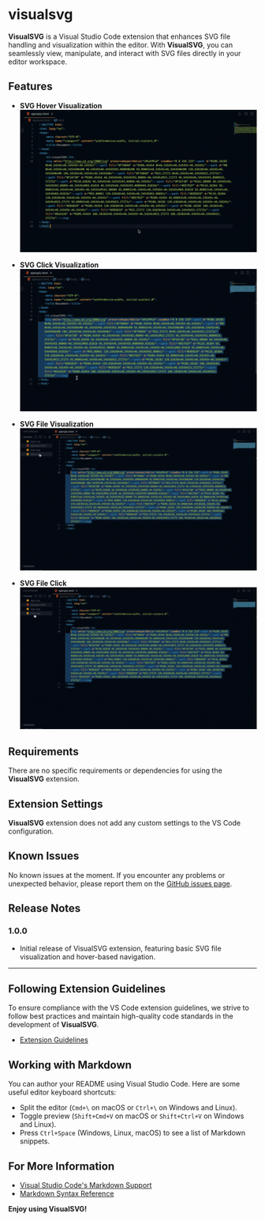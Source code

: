 # visualsvg

**VisualSVG** is a Visual Studio Code extension that enhances SVG file handling and visualization within the editor. With **VisualSVG**, you can seamlessly view, manipulate, and interact with SVG files directly in your editor workspace.

## Features

- **SVG Hover Visualization**
![Demo](https://raw.githubusercontent.com/Ragosorio/VisualSVG/main/images/Gif1.gif)

- **SVG Click Visualization**
![Demo](https://raw.githubusercontent.com/Ragosorio/VisualSVG/main/images/Gif2.gif)


- **SVG File Visualization** 
![Demo](https://raw.githubusercontent.com/Ragosorio/VisualSVG/main/images/Gif3.gif)


- **SVG File Click**
![Demo](https://raw.githubusercontent.com/Ragosorio/VisualSVG/main/images/Gif4.gif)


## Requirements

There are no specific requirements or dependencies for using the **VisualSVG** extension.

## Extension Settings

**VisualSVG** extension does not add any custom settings to the VS Code configuration.

## Known Issues

No known issues at the moment. If you encounter any problems or unexpected behavior, please report them on the [GitHub issues page](https://github.com/Ragosorio/VisualSVG/issues).

## Release Notes

### 1.0.0

- Initial release of VisualSVG extension, featuring basic SVG file visualization and hover-based navigation.

---

## Following Extension Guidelines

To ensure compliance with the VS Code extension guidelines, we strive to follow best practices and maintain high-quality code standards in the development of **VisualSVG**.

* [Extension Guidelines](https://code.visualstudio.com/api/references/extension-guidelines)

## Working with Markdown

You can author your README using Visual Studio Code. Here are some useful editor keyboard shortcuts:

- Split the editor (`Cmd+\` on macOS or `Ctrl+\` on Windows and Linux).
- Toggle preview (`Shift+Cmd+V` on macOS or `Shift+Ctrl+V` on Windows and Linux).
- Press `Ctrl+Space` (Windows, Linux, macOS) to see a list of Markdown snippets.

## For More Information

- [Visual Studio Code's Markdown Support](http://code.visualstudio.com/docs/languages/markdown)
- [Markdown Syntax Reference](https://help.github.com/articles/markdown-basics/)

**Enjoy using VisualSVG!**